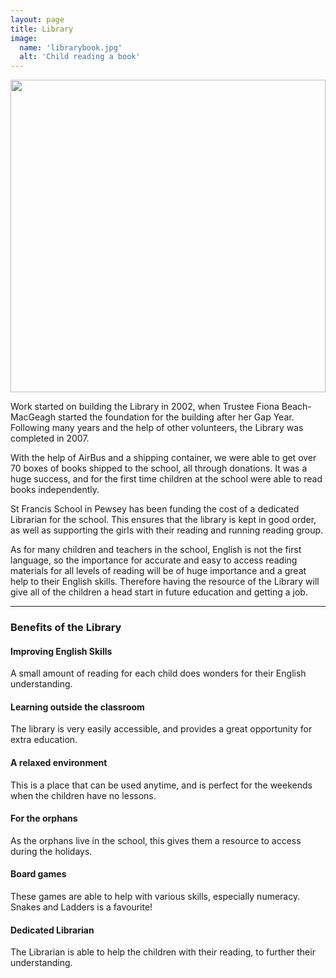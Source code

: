 ```yaml
---
layout: page
title: Library
image: 
  name: 'librarybook.jpg'
  alt: 'Child reading a book'
---
```


<a href="{{ site.url }}{{ site.baseurl }}/assets/images/{{ page.image.name }}"><img src="{{ site.url }}{{ site.baseurl }}/assets/images/{{ page.image.name }}" style="object-fit: cover; height: 500px; width: 100%;" /></a>

Work started on building the Library in 2002, when Trustee Fiona Beach-MacGeagh started the foundation for the building after her Gap Year. Following many years and the help of other volunteers, the Library was completed in 2007.

With the help of AirBus and a shipping container, we were able to get over 70 boxes of books shipped to the school, all through donations. It was a huge success, and for the first time children at the school were able to read books independently.

St Francis School in Pewsey has been funding the cost of a dedicated Librarian for the school. This ensures that the library is kept in good order, as well as supporting the girls with their reading and running reading group.

As for many children and teachers in the school, English is not the first language, so the importance for accurate and easy to access reading materials for all levels of reading will be of huge importance and a great help to their English skills. Therefore having the resource of the Library will give all of the children a head start in future education and getting a job.

<hr />

<h3>Benefits of the Library</h3>

<div class="grid-x grid-margin-x">
  <div class="cell medium-6">
    <h4><i class="fa fa-language fa-2x fa-fw"></i>Improving English Skills</h4>
    <p>A small amount of reading for each child does wonders for their English understanding.</p>
  </div>
  <div class="cell medium-6">
    <h4><i class="fa fa-sign-out fa-2x fa-fw"></i>Learning outside the classroom</h4>
    <p>The library is very easily accessible, and provides a great opportunity for extra education.</p>
  </div>
  <div class="cell medium-6">
    <h4><i class="fa fa-paint-brush fa-2x fa-fw"></i>A relaxed environment</h4>
    <p>This is a place that can be used anytime, and is perfect for the weekends when the children have no lessons.</p>
  </div>
  <div class="cell medium-6">
    <h4><i class="fa fa-suitcase fa-2x fa-fw"></i>For the orphans</h4>
    <p>As the orphans live in the school, this gives them a resource to access during the holidays.</p>
  </div>
  <div class="cell medium-6">
    <h4><i class="fa fa-puzzle-piece fa-2x fa-fw"></i>Board games</h4>
    <p>These games are able to help with various skills, especially numeracy. Snakes and Ladders is a favourite!</p>
  </div>
  <div class="cell medium-6">
    <h4><i class="fa fa-user fa-2x fa-fw"></i>Dedicated Librarian</h4>
    <p>The Librarian is able to help the children with their reading, to further their understanding.</p>
  </div>
</div>

